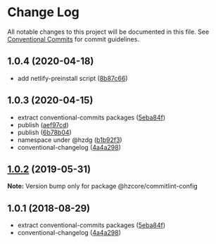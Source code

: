 # Change Log

All notable changes to this project will be documented in this file.
See [Conventional Commits](https://conventionalcommits.org) for commit guidelines.

## 1.0.4 (2020-04-18)


* add netlify-preinstall script ([8b87c66](https://github.com/hzdg/hz-core/commit/8b87c66))


## 1.0.3 (2020-04-15)


* extract conventional-commits packages ([5eba84f](https://github.com/hzdg/hz-core/commit/5eba84f))
* publish ([aef97cd](https://github.com/hzdg/hz-core/commit/aef97cd))
* publish ([6b78b04](https://github.com/hzdg/hz-core/commit/6b78b04))
* namespace under @hzdg ([b1b92f3](https://github.com/hzdg/hz-core/commit/b1b92f3))
* conventional-changelog ([4a4a298](https://github.com/hzdg/hz-core/commit/4a4a298))


## [1.0.2](https://github.com/hzdg/hz-core/compare/@hzcore/commitlint-config@1.0.1...@hzcore/commitlint-config@1.0.2) (2019-05-31)

**Note:** Version bump only for package @hzcore/commitlint-config





## 1.0.1 (2018-08-29)


* extract conventional-commits packages ([5eba84f](https://github.com/hzdg/hz-core/commit/5eba84f))
* conventional-changelog ([4a4a298](https://github.com/hzdg/hz-core/commit/4a4a298))
